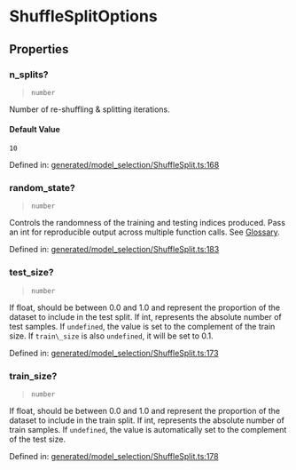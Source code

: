 # ShuffleSplitOptions

## Properties

### n\_splits?

> `number`

Number of re-shuffling & splitting iterations.

#### Default Value

`10`

Defined in:  [generated/model\_selection/ShuffleSplit.ts:168](https://github.com/transitive-bullshit/scikit-learn-ts/blob/92ab806/packages/sklearn/src/generated/model_selection/ShuffleSplit.ts#L168)

### random\_state?

> `number`

Controls the randomness of the training and testing indices produced. Pass an int for reproducible output across multiple function calls. See [Glossary](../../glossary.html#term-random_state).

Defined in:  [generated/model\_selection/ShuffleSplit.ts:183](https://github.com/transitive-bullshit/scikit-learn-ts/blob/92ab806/packages/sklearn/src/generated/model_selection/ShuffleSplit.ts#L183)

### test\_size?

> `number`

If float, should be between 0.0 and 1.0 and represent the proportion of the dataset to include in the test split. If int, represents the absolute number of test samples. If `undefined`, the value is set to the complement of the train size. If `train\_size` is also `undefined`, it will be set to 0.1.

Defined in:  [generated/model\_selection/ShuffleSplit.ts:173](https://github.com/transitive-bullshit/scikit-learn-ts/blob/92ab806/packages/sklearn/src/generated/model_selection/ShuffleSplit.ts#L173)

### train\_size?

> `number`

If float, should be between 0.0 and 1.0 and represent the proportion of the dataset to include in the train split. If int, represents the absolute number of train samples. If `undefined`, the value is automatically set to the complement of the test size.

Defined in:  [generated/model\_selection/ShuffleSplit.ts:178](https://github.com/transitive-bullshit/scikit-learn-ts/blob/92ab806/packages/sklearn/src/generated/model_selection/ShuffleSplit.ts#L178)
